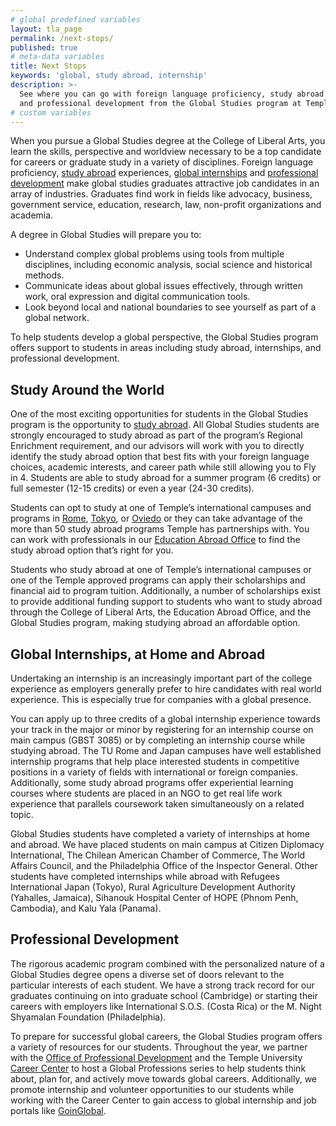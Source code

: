 ```yaml
---
# global predefined variables
layout: tla_page
permalink: /next-stops/
published: true
# meta-data variables
title: Next Stops
keywords: 'global, study abroad, internship'
description: >-
  See where you can go with foreign language proficiency, study abroad experiences, global internships,
  and professional development from the Global Studies program at Temple University’s College of Liberal Arts.
# custom variables
---
```

When you pursue a Global Studies degree at the College of Liberal Arts, you learn the skills, perspective and worldview necessary to be a top candidate for careers or graduate study in a variety of disciplines. Foreign language proficiency, [study abroad](#study-around-the-world) experiences, [global internships](#global-internships-at-home-and-abroad) and [professional development](#professional-development) make global studies graduates attractive job candidates in an array of industries. Graduates find work in fields like advocacy, business, government service, education, research, law, non-profit organizations and academia.

A degree in Global Studies will prepare you to:

- Understand complex global problems using tools from multiple disciplines, including economic analysis, social science and historical methods.
- Communicate ideas about global issues effectively, through written work, oral expression and digital communication tools.
- Look beyond local and national boundaries to see yourself as part of a global network.

To help students develop a global perspective, the Global Studies program offers support to students in areas including study abroad, internships, and professional development.  

## Study Around the World
One of the most exciting opportunities for students in the Global Studies program is the opportunity to [study abroad](http://studyabroad.temple.edu/). All Global Studies students are strongly encouraged to study abroad as part of the program’s Regional Enrichment requirement, and our advisors will work with you to directly identify the study abroad option that best fits with your foreign language choices, academic interests, and career path while still allowing you to Fly in 4. Students are able to study abroad for a summer program (6 credits) or full semester (12-15 credits) or even a year (24-30 credits).

Students can opt to study at one of Temple’s international campuses and programs in [Rome](https://studyabroad.temple.edu/rome), [Tokyo](https://studyabroad.temple.edu/tokyo), or [Oviedo](https://studyabroad.temple.edu/spain) or they can take advantage of the more than 50 study abroad programs Temple has partnerships with. You can work with professionals in our [Education Abroad Office](https://studyabroad.temple.edu/) to find the study abroad option that’s right for you.

Students who study abroad at one of Temple’s international campuses or one of the Temple approved programs can apply their scholarships and financial aid to program tuition. Additionally, a number of scholarships exist to provide additional funding support to students who want to study abroad through the College of Liberal Arts, the Education Abroad Office, and the Global Studies program, making studying abroad an affordable option.

## Global Internships, at Home and Abroad
Undertaking an internship is an increasingly important part of the college experience as employers generally prefer to hire candidates with real world experience. This is especially true for companies with a global presence.  

You can apply up to three credits of a global internship experience towards your track in the major or minor by registering for an internship course on main campus (GBST 3085) or by completing an internship course while studying abroad. The TU Rome and Japan campuses have well established internship programs that help place interested students in competitive positions in a variety of fields with international or foreign companies. Additionally, some study abroad programs offer experiential learning courses where students are placed in an NGO to get real life work experience that parallels coursework taken simultaneously on a related topic.

Global Studies students have completed a variety of internships at home and abroad. We have placed students on main campus at Citizen Diplomacy International, The Chilean American Chamber of Commerce, The World Affairs Council, and the Philadelphia Office of the Inspector General. Other students have completed internships while abroad with Refugees International Japan (Tokyo), Rural Agriculture Development Authority (Yahalles, Jamaica), Sihanouk Hospital Center of HOPE (Phnom Penh, Cambodia), and Kalu Yala (Panama).

## Professional Development  
The rigorous academic program combined with the personalized nature of a Global Studies degree opens a diverse set of doors relevant to the particular interests of each student. We have a strong track record for our graduates continuing on into graduate school (Cambridge) or starting their careers with employers like International S.O.S. (Costa Rica) or the M. Night Shyamalan Foundation (Philadelphia).

To prepare for successful global careers, the Global Studies program offers a variety of resources for our students. Throughout the year, we partner with the [Office of Professional Development](http://liberalarts.temple.edu/advising/professional-development) and the Temple University [Career Center](http://www.temple.edu/provost/careercenter/) to host a Global Professions series to help students think about, plan for, and actively move towards global careers. Additionally, we promote internship and volunteer opportunities to our students while working with the Career Center to gain access to global internship and job portals like [GoinGlobal](https://online.goinglobal.com).
